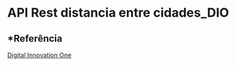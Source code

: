 # API Rest distancia entre cidades_DIO

## *Referência 
[Digital Innovation One](https://github.com/andrelugomes/digital-innovation-one/tree/master/cities-api)
    